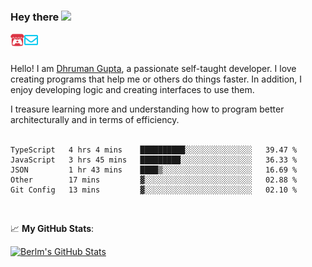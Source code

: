 ### Hey there <img src="https://media.giphy.com/media/hvRJCLFzcasrR4ia7z/giphy.gif" width="25px">

<a href="https://itch.io/profile/berlm">
  <img align="left" alt="Berlm's Itch" width="22px" src="/assets/itch-io.svg" />
</a>
<a href="mailto:ceo@berlm.me">
  <img align="left" alt="Email Berlm" width="22px" src="/assets/envelope.svg" />
</a>

<br />  
<br />  
  
Hello! I am [Dhruman Gupta](https://berlm.me/), a passionate self-taught developer. I love creating programs that help me or others do things faster. In addition, I enjoy developing logic and creating interfaces to use them.  

I treasure learning more and understanding how to program better architecturally and in terms of efficiency.  
<br />

<!--START_SECTION:waka-->
```text
TypeScript   4 hrs 4 mins    ██████████░░░░░░░░░░░░░░░   39.47 % 
JavaScript   3 hrs 45 mins   █████████░░░░░░░░░░░░░░░░   36.33 % 
JSON         1 hr 43 mins    ████▒░░░░░░░░░░░░░░░░░░░░   16.69 % 
Other        17 mins         ▓░░░░░░░░░░░░░░░░░░░░░░░░   02.88 % 
Git Config   13 mins         ▓░░░░░░░░░░░░░░░░░░░░░░░░   02.10 % 
```
<!--END_SECTION:waka-->
<br />  

📈 **My GitHub Stats**:  

[![Berlm's GitHub Stats](https://github-readme-stats.vercel.app/api?username=dhrumangupta&theme=gotham&show_icons=true&count_private=true)](https://berlm.me)
